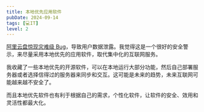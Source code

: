```yaml
---
title: 本地优先应用软件
pubDate: 2024-09-14
tags: [💻IT]
level: 2
---
```


[阿里云盘惊现灾难级 Bug]，导致用户数据泄露。我觉得这是一个很好的安全警示，来尽量采用本地优先的应用软件，取代集中化的互联网服务。

我收藏了一些本地优先的开源软件，可以在本地运行大部分功能，然后自己部署服务器或者选择信得过的服务器来同步和交互。这可能是未来的趋势，未来互联网可能越来越不安全了。

而且本地优先软件也有利于根据自己的需求，个性化软件，让软件的安全、效用和灵活性都最大化。

[阿里云盘惊现灾难级 Bug]: https://www.zhihu.com/question/667213540
